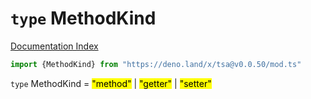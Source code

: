 # `type` MethodKind

[Documentation Index](../README.md)

```ts
import {MethodKind} from "https://deno.land/x/tsa@v0.0.50/mod.ts"
```

`type` MethodKind = <mark>"method"</mark> | <mark>"getter"</mark> | <mark>"setter"</mark>